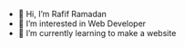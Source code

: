 - 👋 Hi, I’m Rafif Ramadan
- 👀 I’m interested in Web Developer
- 🌱 I’m currently learning to make a website

<!---
rafifr28/rafifr28 is a ✨ special ✨ repository because its `README.md` (this file) appears on your GitHub profile.
You can click the Preview link to take a look at your changes.
--->
